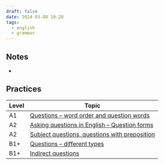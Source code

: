 ```yaml
---
draft: false
date: 2024-03-08 10:20
tags:
  - english
  - grammar
---
```



## Notes

- 

## Practices

| Level | Topic                                                                                                                                |
| ----- | ------------------------------------------------------------------------------------------------------------------------------------ |
| A1    | [Questions – word order and question words](https://test-english.com/grammar-points/a1/questions/)                                   |
| A2    | [Asking questions in English – Question forms](https://test-english.com/grammar-points/a2/asking-questions-in-english/)              |
| A2    | [Subject questions, questions with preposition](https://test-english.com/grammar-points/a2/subject-questions-questions-preposition/) |
| B1+   | [Questions – different types](https://test-english.com/grammar-points/b1-b2/questions-different-types/)                              |
| B1+   | [Indirect questions](https://test-english.com/grammar-points/b1-b2/indirect-questions/)                                              |
